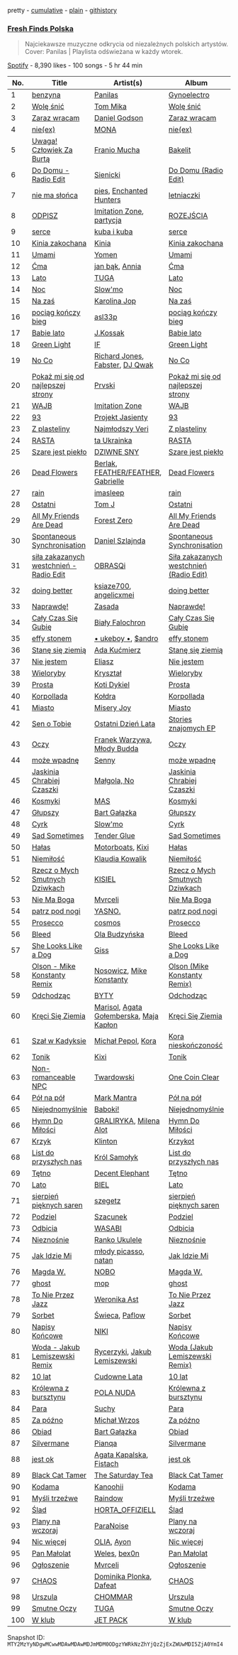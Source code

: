 pretty - [cumulative](/playlists/cumulative/37i9dQZF1DWTI0B69TStH2.md) - [plain](/playlists/plain/37i9dQZF1DWTI0B69TStH2) - [githistory](https://github.githistory.xyz/mackorone/spotify-playlist-archive/blob/main/playlists/plain/37i9dQZF1DWTI0B69TStH2)

### [Fresh Finds Polska](https://open.spotify.com/playlist/37i9dQZF1DWTI0B69TStH2)

> Najciekawsze muzyczne odkrycia od niezależnych polskich artystów\. Cover: Panilas \| Playlista odświeżana w każdy wtorek.

[Spotify](https://open.spotify.com/user/spotify) - 8,390 likes - 100 songs - 5 hr 44 min

| No. | Title | Artist(s) | Album | Length |
|---|---|---|---|---|
| 1 | [benzyna](https://open.spotify.com/track/3TERUTJnlQJJEYoqQivJm2) | [Panilas](https://open.spotify.com/artist/50v7wSqTiWk0lHxax89jRa) | [Gynoelectro](https://open.spotify.com/album/1MM1jsPodUrv7ugrkz96M3) | 3:13 |
| 2 | [Wolę śnić](https://open.spotify.com/track/7IV0yjWuTiIPR6rFHXiah4) | [Tom Mika](https://open.spotify.com/artist/2z9DcC1YexqmcpRvsZ7Xm1) | [Wolę śnić](https://open.spotify.com/album/57gRn1SpC4oXg1W1L7k1hi) | 2:59 |
| 3 | [Zaraz wracam](https://open.spotify.com/track/7iFgcNjIdDlrDkBpI6eAsc) | [Daniel Godson](https://open.spotify.com/artist/7ruGjTmqO10lSqHWRIchnU) | [Zaraz wracam](https://open.spotify.com/album/0TGLNUKQ7RPYxeWhkMqsaX) | 3:10 |
| 4 | [nie\(ex\)](https://open.spotify.com/track/3qTetIugxdg5GEDYmhCYlG) | [MONA](https://open.spotify.com/artist/1cQLxJtyXEglCOvGLkWPIP) | [nie\(ex\)](https://open.spotify.com/album/2U6DBBMhQf3g78P2BKbEbV) | 2:49 |
| 5 | [Uwaga! Człowiek Za Burtą](https://open.spotify.com/track/1OETExClZiAIcCQ9Drwwjm) | [Franio Mucha](https://open.spotify.com/artist/2l1ha2vETw02TOEdpepvEx) | [Bakelit](https://open.spotify.com/album/3HhUV1KRaftvkVWkZoaK9n) | 3:52 |
| 6 | [Do Domu \- Radio Edit](https://open.spotify.com/track/0hRhQh8oki8gpUpltBWdKH) | [Sienicki](https://open.spotify.com/artist/4hNG1eT5wRkdJxKfPSQZGr) | [Do Domu \(Radio Edit\)](https://open.spotify.com/album/5CXNIn7v0w5cfxkQRQ2VFH) | 2:55 |
| 7 | [nie ma słońca](https://open.spotify.com/track/4J9Xw2NkfkhSc1RSoFHusE) | [pies](https://open.spotify.com/artist/72dn7ikoG0PxIfbCeFyf7S), [Enchanted Hunters](https://open.spotify.com/artist/5F9SzcXaciFlG8F51W8XtH) | [letniaczki](https://open.spotify.com/album/68RGywfbeBn1cQ5PXAgqQV) | 3:55 |
| 8 | [ODPISZ](https://open.spotify.com/track/3RZP8GZva7sDN3QzUf1iZW) | [Imitation Zone](https://open.spotify.com/artist/4nbmVqLTMQ5urUAbCwY7zT), [partycja](https://open.spotify.com/artist/20xPpz8a1y2wfq8UjKYatx) | [ROZEJŚCIA](https://open.spotify.com/album/1htnyKNm5ZoKctTIcenGtl) | 4:25 |
| 9 | [serce](https://open.spotify.com/track/2s4ZKfEELkFj5y2CPuI5oE) | [kuba i kuba](https://open.spotify.com/artist/43i9C47bAIVm8jKgEKYPfh) | [serce](https://open.spotify.com/album/77Vsyu2mkgsgAnuseZB6WE) | 2:49 |
| 10 | [Kinia zakochana](https://open.spotify.com/track/2UHv6b2jqHJjQPE4EDxQ0L) | [Kinia](https://open.spotify.com/artist/34v22ucmRQVAp1mciSsATM) | [Kinia zakochana](https://open.spotify.com/album/1lX0wjcvDSvWMF2IMUGxtF) | 2:12 |
| 11 | [Umami](https://open.spotify.com/track/5BtLGqJnqcsbBFG0BsiVst) | [Yomen](https://open.spotify.com/artist/7M0NfuLlJdlP2mzUlUHkbk) | [Umami](https://open.spotify.com/album/33OFBjGAOZAsxgab5HwYwY) | 1:36 |
| 12 | [Ćma](https://open.spotify.com/track/1iiiTO9auMRgMx09UI5ema) | [jan bąk](https://open.spotify.com/artist/57T9SrFGfjHo6NY7ISoBIr), [Annia](https://open.spotify.com/artist/2n5pRCvF7EdJuPDgeXjvPv) | [Ćma](https://open.spotify.com/album/056fF0LJ14yc6EXJgDOrHE) | 3:30 |
| 13 | [Lato](https://open.spotify.com/track/4TdxVB9WpOUjmHzaGpurXI) | [TUGA](https://open.spotify.com/artist/2Ru81cKWOnjwUiaQWpJJYZ) | [Lato](https://open.spotify.com/album/2vKxd3H1oWUx61TdnCzOIl) | 4:40 |
| 14 | [Noc](https://open.spotify.com/track/3JN0SqdCTaBwNKGrPWQhf3) | [Slow'mo](https://open.spotify.com/artist/2kgq2Lb5ph4c2yBkeOM1Dq) | [Noc](https://open.spotify.com/album/67nqtGPNCVYsA4ufZVPFkw) | 3:34 |
| 15 | [Na zaś](https://open.spotify.com/track/3o6C6MV5A7kYVFUbeF5bLJ) | [Karolina Jop](https://open.spotify.com/artist/1Ads7nABYtpDeJgQ4x7fPN) | [Na zaś](https://open.spotify.com/album/7wZSOfkKpCdxbOL3SOVVLD) | 2:51 |
| 16 | [pociąg kończy bieg](https://open.spotify.com/track/2xXkDk4oEi5lMi9G38Fbq2) | [asl33p](https://open.spotify.com/artist/6lAdHrwad3QyDb70RvvM1g) | [pociąg kończy bieg](https://open.spotify.com/album/6pZJtnwluiGQQyguWe8jRi) | 3:05 |
| 17 | [Babie lato](https://open.spotify.com/track/2foEI2dGm1prour4O7YxL3) | [J.Kossak](https://open.spotify.com/artist/0St7FFRawlk3SB59vqMC8e) | [Babie lato](https://open.spotify.com/album/78thnyMIl1QCzLdgvYhsdI) | 2:14 |
| 18 | [Green Light](https://open.spotify.com/track/27HR1cCCuaVYvANHLmjXGC) | [IF](https://open.spotify.com/artist/3LSDN1RCw2N8H3qCOMQbiE) | [Green Light](https://open.spotify.com/album/2T1ezpDp2EMUNYXOII6nVr) | 3:06 |
| 19 | [No Co](https://open.spotify.com/track/1NYPNpzKMfPDHHkuYeoQJQ) | [Richard Jones](https://open.spotify.com/artist/29fwxL9a6k6EuM3p7ZXcRV), [Fabster](https://open.spotify.com/artist/3V77m1mh2NjhRRu2FIOKQl), [DJ Qwak](https://open.spotify.com/artist/0DfkATVmfICwodrGsln3PK) | [No Co](https://open.spotify.com/album/0DokjLBpdHf4jJTFm1vI2a) | 2:44 |
| 20 | [Pokaż mi się od najlepszej strony](https://open.spotify.com/track/6MyzQOjXoXudKKfsfTzQu6) | [Prvski](https://open.spotify.com/artist/1EhN1d7DpjN7N6T1HmiUKd) | [Pokaż mi się od najlepszej strony](https://open.spotify.com/album/3ufYdBQymGDZxV10tGaa1C) | 3:10 |
| 21 | [WAJB](https://open.spotify.com/track/7iFMpzYZh4cQeZvqIk9zMX) | [Imitation Zone](https://open.spotify.com/artist/4nbmVqLTMQ5urUAbCwY7zT) | [WAJB](https://open.spotify.com/album/3iVqFy4aOSLbQx4BwmJ8Rx) | 2:37 |
| 22 | [93](https://open.spotify.com/track/67VF2XbwzDS9LDm66osALg) | [Projekt Jasienty](https://open.spotify.com/artist/41WgeS81ysSmLImQorKB7v) | [93](https://open.spotify.com/album/6RuWmj5vUCeiANUjhhUaHM) | 3:22 |
| 23 | [Z plasteliny](https://open.spotify.com/track/6ai8YY3eFigL7RUVJSMFX1) | [Najmłodszy Veri](https://open.spotify.com/artist/0Ounmvm7mC2ASgr6zjUkGx) | [Z plasteliny](https://open.spotify.com/album/4F2nNUYGCBzc4souyn2LHH) | 3:20 |
| 24 | [RASTA](https://open.spotify.com/track/0eIGpaZ6HcS9k2Nt9nMnJJ) | [ta Ukrainka](https://open.spotify.com/artist/5kH7ZateqBrrUv6u6snhnp) | [RASTA](https://open.spotify.com/album/4DlPSU1YXt8zKWMgTaWoos) | 3:11 |
| 25 | [Szare jest piekło](https://open.spotify.com/track/7oh1ex4xVCiSMsQy8C8qOC) | [DZIWNE SNY](https://open.spotify.com/artist/2hVplwnGStsNWof6RKmQwo) | [Szare jest piekło](https://open.spotify.com/album/1z5NqETwCoMRUJgnuDzGfR) | 2:19 |
| 26 | [Dead Flowers](https://open.spotify.com/track/7zMFsDvep8XQt03S7clXIo) | [Berlak](https://open.spotify.com/artist/71CgK5P7Nz3twFuimjwhTk), [FEATHER/FEATHER](https://open.spotify.com/artist/5lrt6Sd8EJvBwA62pHNWgl), [Gabrielle](https://open.spotify.com/artist/7rftfGIYEeZ79sLb58ZBDi) | [Dead Flowers](https://open.spotify.com/album/3v1qrzIJGrwr6rHX9SZa9U) | 2:56 |
| 27 | [rain](https://open.spotify.com/track/0cphyNq3Ovt6C0dwoUUkfx) | [imasleep](https://open.spotify.com/artist/1hAUIs8Rpq6kpNHqlwJW4i) | [rain](https://open.spotify.com/album/3sUmkCjqTFPRCmifdPL1BR) | 3:21 |
| 28 | [Ostatni](https://open.spotify.com/track/5MfKdAp2qgj5V0s3d2CU3o) | [Tom J](https://open.spotify.com/artist/2SwxncdemyOIlE8Kgsx1uy) | [Ostatni](https://open.spotify.com/album/6ydIGfJ5itARvo6pdBQFRW) | 3:49 |
| 29 | [All My Friends Are Dead](https://open.spotify.com/track/5Zz0aH9SFyTDY4yluK4w8T) | [Forest Zero](https://open.spotify.com/artist/1egzRXSfRprXPZI72vbTWo) | [All My Friends Are Dead](https://open.spotify.com/album/6SC8QKRgS6UAL6DR40XAR5) | 5:00 |
| 30 | [Spontaneous Synchronisation](https://open.spotify.com/track/3tzSnzEx7oB5ZL1LYgL3yW) | [Daniel Szlajnda](https://open.spotify.com/artist/5orDYF1IPu43Iu4Il6LvzZ) | [Spontaneous Synchronisation](https://open.spotify.com/album/7xfegf1r4M8UqkebX2JU2i) | 6:45 |
| 31 | [siła zakazanych westchnień \- Radio Edit](https://open.spotify.com/track/3rIxy7yAfaByll8QTnlEwy) | [OBRASQi](https://open.spotify.com/artist/7l3ni5iI7KKfx5MbAhZacH) | [Siła zakazanych westchnień \(Radio Edit\)](https://open.spotify.com/album/4MHN6r4JlBadYHSqcAFjof) | 3:03 |
| 32 | [doing better](https://open.spotify.com/track/7MfkNcRFjdrjn5sfCkalWE) | [ksiaze700](https://open.spotify.com/artist/2h3G0Qhu1g1XiG10wOOFQu), [angelicxmei](https://open.spotify.com/artist/25lA56RftdPBfoioFvkjgw) | [doing better](https://open.spotify.com/album/4X2Y1ex7GFLuBXHtQJtQ8D) | 2:24 |
| 33 | [Naprawdę!](https://open.spotify.com/track/7Cz69pbtVYdXhudjwHqCwz) | [Zasada](https://open.spotify.com/artist/5v4IEP20OSjSp3gmocTY5f) | [Naprawdę!](https://open.spotify.com/album/7kqhDaxEAQ7SnYfqn4rc0v) | 3:14 |
| 34 | [Cały Czas Się Gubię](https://open.spotify.com/track/7eTAeGKq7VHjp0CtQ1Xicq) | [Biały Falochron](https://open.spotify.com/artist/7cBzCHNcMBGPXSkdhZZTul) | [Cały Czas Się Gubię](https://open.spotify.com/album/1WMnjE6lSHMGOqzodp5vMk) | 3:08 |
| 35 | [effy stonem](https://open.spotify.com/track/4OioEvnb6VlRBhIiPNyVce) | [• ukeboy •](https://open.spotify.com/artist/7wlmeZF1s7TOkDZVsLUYdR), [$andro](https://open.spotify.com/artist/3qgIvOMz1aQ5LoWDTKxfbA) | [effy stonem](https://open.spotify.com/album/51GgXD7mEVGOVCWHHjTZqt) | 3:12 |
| 36 | [Stanę się ziemią](https://open.spotify.com/track/3sy0x83BsqqHFTe8yiAXAQ) | [Ada Kućmierz](https://open.spotify.com/artist/27fVMQ4NZu3bk2ViW6F7F8) | [Stanę się ziemią](https://open.spotify.com/album/0D7vW4YBVAPZoDKMwA30xI) | 4:05 |
| 37 | [Nie jestem](https://open.spotify.com/track/2cleJWNZlM4gxqO63Lcom9) | [Eliasz](https://open.spotify.com/artist/0bNmFy67aoMIMMcMMCJNo8) | [Nie jestem](https://open.spotify.com/album/7bmC5wEetI0hzF83hM25uf) | 3:10 |
| 38 | [Wieloryby](https://open.spotify.com/track/4t1j99DbWA6OkIPHUsuZgM) | [Kryształ](https://open.spotify.com/artist/3tOIHY79OSE2ZdWJ1a74Zc) | [Wieloryby](https://open.spotify.com/album/7e5wNxmGGBen17j5qISn0H) | 4:33 |
| 39 | [Prosta](https://open.spotify.com/track/0QZzyJbo7OQ95rwZAirq5f) | [Koti Dykiel](https://open.spotify.com/artist/0dhm96sjUMs0DnXxSLBvnn) | [Prosta](https://open.spotify.com/album/3HxiF3NvfNmldlvGICedtB) | 3:05 |
| 40 | [Korpollada](https://open.spotify.com/track/4YhsSItKFXUl97Ud8yi3pl) | [Kołdra](https://open.spotify.com/artist/0rteyLFur4ET99AS5cXmph) | [Korpollada](https://open.spotify.com/album/2yxVurUqfRMY3vmJGkTTU9) | 4:35 |
| 41 | [Miasto](https://open.spotify.com/track/7oKhkr0x2jkJIcCMbUlX4V) | [Misery Joy](https://open.spotify.com/artist/72fB4ZARnT6TxSh07y34Bo) | [Miasto](https://open.spotify.com/album/7MEIWkY5iIRCVZLY2Cy1kN) | 3:03 |
| 42 | [Sen o Tobie](https://open.spotify.com/track/5hezotw85lI5uc9zXdJpou) | [Ostatni Dzień Lata](https://open.spotify.com/artist/031rW8B8jh30aKYuYkwNVD) | [Stories znajomych EP](https://open.spotify.com/album/63gxB4AXkeLu50rHFU27ja) | 3:39 |
| 43 | [Oczy](https://open.spotify.com/track/1ZDZetN6mx5HjpiP7duCM9) | [Franek Warzywa](https://open.spotify.com/artist/4gh7DVwvptUXnKdHUpTsZ9), [Młody Budda](https://open.spotify.com/artist/1ceZGV3Fa3QfceeyiSQA4c) | [Oczy](https://open.spotify.com/album/3IImNNMJnQitfCqXhy0H3p) | 3:34 |
| 44 | [może wpadnę](https://open.spotify.com/track/6GJAbf9Mtx3eewqOA3jhgk) | [Senny](https://open.spotify.com/artist/1G9URp0t7Z45RhHHUdRo5P) | [może wpadnę](https://open.spotify.com/album/5XdyaQQQzKPdugOLoVzvq5) | 3:32 |
| 45 | [Jaskinia Chrabiej Czaszki](https://open.spotify.com/track/68bFLrKvTyFjrDIBqy1IID) | [Małgola, No](https://open.spotify.com/artist/0uzUmwzNGtiw8vzlUpWuRD) | [Jaskinia Chrabiej Czaszki](https://open.spotify.com/album/4oW213FU1FYrIj7c5cjYMJ) | 3:58 |
| 46 | [Kosmyki](https://open.spotify.com/track/3oFw7bjO6HxjVjnYZQIkVi) | [MAS](https://open.spotify.com/artist/7nMyiwlK2JwXR9FXBrOiuH) | [Kosmyki](https://open.spotify.com/album/2VCRTKaajsrRGjB5ErSEqb) | 3:48 |
| 47 | [Głupszy](https://open.spotify.com/track/2aQwhqCpwa5yWYaQZ3bsR0) | [Bart Gałązka](https://open.spotify.com/artist/1Uem85RHws6LkjjfsX285A) | [Głupszy](https://open.spotify.com/album/77XfFno4nueCRkMWUyrzPJ) | 3:02 |
| 48 | [Cyrk](https://open.spotify.com/track/6ocPj1uALUdyQ1fAHKz7pS) | [Slow'mo](https://open.spotify.com/artist/2kgq2Lb5ph4c2yBkeOM1Dq) | [Cyrk](https://open.spotify.com/album/6bOZ6ruaLepg0mpYtPa975) | 3:18 |
| 49 | [Sad Sometimes](https://open.spotify.com/track/7BCjLHsyoNPX2ncFg5y5cY) | [Tender Glue](https://open.spotify.com/artist/5zQ65OpnrKT6Ufbk7ACirt) | [Sad Sometimes](https://open.spotify.com/album/5z8pF9Osn0uJjhUETcMJ58) | 3:30 |
| 50 | [Hałas](https://open.spotify.com/track/5yovwdNsXgHZzXoAWRpxAc) | [Motorboats](https://open.spotify.com/artist/2z22TuCBjDnymI8mAv30W4), [Kixi](https://open.spotify.com/artist/6mAicfExIN7O30EmhYnA1V) | [Hałas](https://open.spotify.com/album/4pNHJvLskzdC02V4IfkJJy) | 2:50 |
| 51 | [Niemiłość](https://open.spotify.com/track/1qjisCpbdlu8HPH6XBW4Uw) | [Klaudia Kowalik](https://open.spotify.com/artist/48xj6VTZJbWGgs2Pt1Slkj) | [Niemiłość](https://open.spotify.com/album/70m7YHTyLQVg2m9Mqky9Q5) | 3:31 |
| 52 | [Rzecz o Mych Smutnych Dziwkach](https://open.spotify.com/track/2mBq8Gw9UJLC4fi2i734W2) | [KISIEL](https://open.spotify.com/artist/3hT37N8oE0wczomoUrNqAT) | [Rzecz o Mych Smutnych Dziwkach](https://open.spotify.com/album/0Ee3SqVIB5LZF3U1cT6yPP) | 2:57 |
| 53 | [Nie Ma Boga](https://open.spotify.com/track/06wJ7MZcmkSff37smGmkNc) | [Mvrceli](https://open.spotify.com/artist/5dxrDTaydQ27UNlX3ArWwV) | [Nie Ma Boga](https://open.spotify.com/album/23UXKBNyb112BRtBp9RPle) | 2:10 |
| 54 | [patrz pod nogi](https://open.spotify.com/track/5jn46we4JKO1hAZMS2DP4U) | [YASNO.](https://open.spotify.com/artist/5JeULU8rnukUiPQFAA8Q24) | [patrz pod nogi](https://open.spotify.com/album/6ePK5rc2ZeLTjA1VwCo84z) | 3:44 |
| 55 | [Prosecco](https://open.spotify.com/track/2JHBjVguVewa6xxa6A3KZc) | [cosmos](https://open.spotify.com/artist/7q349p87C2eR92EJcRX3P1) | [Prosecco](https://open.spotify.com/album/6dWErCwEcD3HbNU3LULQnP) | 3:06 |
| 56 | [Bleed](https://open.spotify.com/track/2NhVOin45Q19CubbG9yTiE) | [Ola Budzyńska](https://open.spotify.com/artist/1Qc8DxCV91HhFNnoQbS5m6) | [Bleed](https://open.spotify.com/album/0LktOZuZPshvBN4t3VsJ5J) | 3:33 |
| 57 | [She Looks Like a Dog](https://open.spotify.com/track/5zsPHcCiseRIgqg74nTnw3) | [Giss](https://open.spotify.com/artist/52ioMEJSwM5Aix7sljlTes) | [She Looks Like a Dog](https://open.spotify.com/album/0E0mO29A1O2SIwL27EJTtd) | 2:45 |
| 58 | [Olson \- Mike Konstanty Remix](https://open.spotify.com/track/3U5e8w7Y3xF4QALY5X8aI1) | [Nosowicz](https://open.spotify.com/artist/4du9LXKfmbSQlpRoXBXLWZ), [Mike Konstanty](https://open.spotify.com/artist/2e8RBsQwm7aDg9RENzm5tT) | [Olson \(Mike Konstanty Remix\)](https://open.spotify.com/album/2jVzfkXyUyQKG0JptYhWzE) | 7:29 |
| 59 | [Odchodząc](https://open.spotify.com/track/0EamsXxHWx73UgB7rsRkB5) | [BYTY](https://open.spotify.com/artist/7cIp5M3BpiNcMOQ9OiqNwf) | [Odchodząc](https://open.spotify.com/album/09tK0YDYlpLkCY486uNPbs) | 3:05 |
| 60 | [Kręci Się Ziemia](https://open.spotify.com/track/2lGphEfQ1hmzxPXqv2rBoP) | [Marisol](https://open.spotify.com/artist/5oBe3ZLAxyhcl6w05EnZfF), [Agata Gołemberska](https://open.spotify.com/artist/0THfPyD0S6A8fSNqg8ccwk), [Maja Kapłon](https://open.spotify.com/artist/2ioK3dP2Be01yiKYJHHBcd) | [Kręci Się Ziemia](https://open.spotify.com/album/0rUQYRTZrryAewsLBG2rvn) | 2:57 |
| 61 | [Szał w Kadyksie](https://open.spotify.com/track/6D7j84TXtHZ32yDxdkXl9F) | [Michał Pepol](https://open.spotify.com/artist/0gaIWmDwfXqZ3uMj72ccZ0), [Kora](https://open.spotify.com/artist/0U0gFFWxrl8aNyCJaLaglC) | [Kora nieskończoność](https://open.spotify.com/album/7oPYyP01veXWHTGbO6mb2w) | 7:18 |
| 62 | [Tonik](https://open.spotify.com/track/0wr20RKdd0fbmQR0dJwYfp) | [Kixi](https://open.spotify.com/artist/6mAicfExIN7O30EmhYnA1V) | [Tonik](https://open.spotify.com/album/1LbuPm7Jxk2peZl7EzWU2z) | 2:52 |
| 63 | [Non\-romanceable NPC](https://open.spotify.com/track/6nm2w0i8kEL2LTA350AukR) | [Twardowski](https://open.spotify.com/artist/6Fq0uZ2q54Xfu0I7E2jSZh) | [One Coin Clear](https://open.spotify.com/album/2Ytvt8jGRgPbivHZdXAkD4) | 1:56 |
| 64 | [Pół na pół](https://open.spotify.com/track/5pRhvHu0UYOWlGfH19ykBL) | [Mark Mantra](https://open.spotify.com/artist/7rwnGooywpcHn7OH0CvCGa) | [Pół na pół](https://open.spotify.com/album/3ULBgMCQUkU4NbIkFfCmUH) | 3:08 |
| 65 | [Niejednomyślnie](https://open.spotify.com/track/12STIUPLL9ZGEgdnQifTOF) | [Baboki!](https://open.spotify.com/artist/6Q1Aw8DGwI0LnAOgS44Szp) | [Niejednomyślnie](https://open.spotify.com/album/2YJmBrzDH5Jz9m08WxDxg5) | 3:45 |
| 66 | [Hymn Do Miłości](https://open.spotify.com/track/5njXm1sDqykD0rXYThei4t) | [GRALIRYKA](https://open.spotify.com/artist/2n4AGfHkzwXOLZhY5rxXLd), [Milena Alot](https://open.spotify.com/artist/32BCNofJ3hwr9PGkycC8VK) | [Hymn Do Miłości](https://open.spotify.com/album/5V7ULwj3RA9kX8ZQEZ7S9H) | 3:22 |
| 67 | [Krzyk](https://open.spotify.com/track/3Du0ark7CUH8Jw8L2ykqDR) | [Klinton](https://open.spotify.com/artist/5UYY23PwhJJnQOu5UhZOEB) | [Krzykot](https://open.spotify.com/album/472bfmqcJz93NtmL5bEMXT) | 4:26 |
| 68 | [List do przyszłych nas](https://open.spotify.com/track/5xxZGTHuEpSev37cXbx5EP) | [Król Samołyk](https://open.spotify.com/artist/1tsJdpCkze1p8IfnweNHjA) | [List do przyszłych nas](https://open.spotify.com/album/18PlMkjFoQnBJR1Dc4imKH) | 3:27 |
| 69 | [Tętno](https://open.spotify.com/track/34iPGEjvcmmYbYnmmoB4MV) | [Decent Elephant](https://open.spotify.com/artist/42pE4wsWlji6ljEsOXjsBb) | [Tętno](https://open.spotify.com/album/4dJefaScsnGVSfMbvIgqBY) | 3:45 |
| 70 | [Lato](https://open.spotify.com/track/1hDolnaQOiFSTFHRbhT2p8) | [BIEL](https://open.spotify.com/artist/5lZeCbZyaGgTJ6GnEaE4h8) | [Lato](https://open.spotify.com/album/4Aal0CvunHt9qxBtieiNhQ) | 3:23 |
| 71 | [sierpień pięknych saren](https://open.spotify.com/track/0oCxNKv8kgZacwylkYjOcL) | [szegetz](https://open.spotify.com/artist/0dbXJoU3RJReZNSjMUxdf1) | [sierpień pięknych saren](https://open.spotify.com/album/3B8FeEJE06qzqN0lw7ul2w) | 4:22 |
| 72 | [Podziel](https://open.spotify.com/track/366dt7IaWIW0ugHvd4Bfth) | [Szacunek](https://open.spotify.com/artist/6KSMnUe8MKBprSNHSA3dx6) | [Podziel](https://open.spotify.com/album/6DGLYObBNWBG0aouX0Oalo) | 5:48 |
| 73 | [Odbicia](https://open.spotify.com/track/7ayxyf6JluhbF0lWENwGQI) | [WASABI](https://open.spotify.com/artist/1QxIlFrNIgR1H1p2d3ML6t) | [Odbicia](https://open.spotify.com/album/6KT2HEHjGUpgtirzSbrQde) | 2:57 |
| 74 | [Nieznośnie](https://open.spotify.com/track/5mlg5zbeQnt00Ud7pkUqF0) | [Ranko Ukulele](https://open.spotify.com/artist/0tfJBHQtndZAeilrnJfJSC) | [Nieznośnie](https://open.spotify.com/album/3Pq3oQgoi2ucV2gG5YyJEG) | 2:57 |
| 75 | [Jak Idzie Mi](https://open.spotify.com/track/3eKezB9LQu1HKrqMspe7cx) | [młody picasso](https://open.spotify.com/artist/3aI7VycXTTiDsEvge2aHnu), [natan](https://open.spotify.com/artist/30GHHvNrPb2HB7IeBq5gOB) | [Jak Idzie Mi](https://open.spotify.com/album/6XeJLyeE29DqmPfUhKIZn2) | 2:44 |
| 76 | [Magda W.](https://open.spotify.com/track/3HFuWjALGXtoDT1bN27HIT) | [NOBO](https://open.spotify.com/artist/6wSHpGqWHcdUsGztGMy6iE) | [Magda W.](https://open.spotify.com/album/3E47CjDDSJLay8MCA7Sui9) | 3:30 |
| 77 | [ghost](https://open.spotify.com/track/5T5E38yG8ZnNI6wdHGrh1g) | [mop](https://open.spotify.com/artist/6mHsoKwXCaQ3TCWBBPu9Dy) | [ghost](https://open.spotify.com/album/1zmEvGZT1RC6DDX7BwGF1k) | 2:03 |
| 78 | [To Nie Przez Jazz](https://open.spotify.com/track/6GHheXdiOE7CJRPDbWjiYd) | [Weronika Ast](https://open.spotify.com/artist/6mglcwUn9giyGuGqJd5f2e) | [To Nie Przez Jazz](https://open.spotify.com/album/6uc0sg8jNeCrZwulxnJf8m) | 3:36 |
| 79 | [Sorbet](https://open.spotify.com/track/1RXDxOYUIGsRfi5H844VsR) | [Świeca](https://open.spotify.com/artist/27eMZsMPZrS8smLTuXo1Mh), [Paflow](https://open.spotify.com/artist/1HlV6TC2EQFRLGmJRPOS2S) | [Sorbet](https://open.spotify.com/album/2Na1JKKRzXGcYfL2z5YYxf) | 3:16 |
| 80 | [Napisy Końcowe](https://open.spotify.com/track/2kmZ73lSzvXwH3gXaKGQ7k) | [NIKI](https://open.spotify.com/artist/0EbXnNYpjhTmDdvlgAa175) | [Napisy Końcowe](https://open.spotify.com/album/4gRKCn60N3UH2TuSJfpGLU) | 3:25 |
| 81 | [Woda \- Jakub Lemiszewski Remix](https://open.spotify.com/track/7emoMn9zHgpvOcA6BSyE7I) | [Rycerzyki](https://open.spotify.com/artist/1NOWd1WFWWebqpgaZefE6F), [Jakub Lemiszewski](https://open.spotify.com/artist/0TVShOv7hJ3FQlSGXGdRA9) | [Woda \(Jakub Lemiszewski Remix\)](https://open.spotify.com/album/3ZIjGhKMgUGWBpSiwmit4l) | 4:26 |
| 82 | [10 lat](https://open.spotify.com/track/6JVyEerxI7ossjhRFl5ek7) | [Cudowne Lata](https://open.spotify.com/artist/0e3JhHef9mrLSetLvdbJxf) | [10 lat](https://open.spotify.com/album/68e0w4nbuuaAEJl3RFjtPr) | 4:31 |
| 83 | [Królewna z bursztynu](https://open.spotify.com/track/3sK1atf3uDtZCwauwkeRBN) | [POLA NUDA](https://open.spotify.com/artist/5nTUVpjyqWupaDX9vZj1QD) | [Królewna z bursztynu](https://open.spotify.com/album/59LXMnO3jkVjXxav5NATx0) | 3:29 |
| 84 | [Para](https://open.spotify.com/track/7qs6YWuuNTzPSuj8fsmQZK) | [Suchy](https://open.spotify.com/artist/1BFm72C1PsXtWARs0pvypZ) | [Para](https://open.spotify.com/album/34eemqjqRR3h0c4NAeolXb) | 4:15 |
| 85 | [Za późno](https://open.spotify.com/track/6cYPueYkzpPJhSAXDbaKHh) | [Michał Wrzos](https://open.spotify.com/artist/4mxTm66QsRgChITSPcGvkI) | [Za późno](https://open.spotify.com/album/60m0Zqya6QwkfyMbpI5Hpm) | 3:09 |
| 86 | [Obiad](https://open.spotify.com/track/2eeRtTPHwdl4gEt4moH0Hn) | [Bart Gałązka](https://open.spotify.com/artist/1Uem85RHws6LkjjfsX285A) | [Obiad](https://open.spotify.com/album/6mWeo3ZjDUrGBxxLdSeudm) | 3:12 |
| 87 | [Silvermane](https://open.spotify.com/track/27GiN6ex5dCjizecQaofL3) | [Pianqa](https://open.spotify.com/artist/4oYrYiRzjfgeEub8IoFF0b) | [Silvermane](https://open.spotify.com/album/5fVNvb4sOopeUbuE3FhmWo) | 3:45 |
| 88 | [jest ok](https://open.spotify.com/track/7Mz1BrKXfJkf7DmztN3GNO) | [Agata Kapalska](https://open.spotify.com/artist/2UlooEXcaN4rgvjdlEMoBp), [Fistach](https://open.spotify.com/artist/0OonhRnVFKTmgsBFS1O1Jj) | [jest ok](https://open.spotify.com/album/71v37gqGtp5a2Q1Flzw20V) | 3:27 |
| 89 | [Black Cat Tamer](https://open.spotify.com/track/4yKCySy4JjxfDQ4sRDt1P4) | [The Saturday Tea](https://open.spotify.com/artist/59mMQSfzbGi7TT2ocSrGRd) | [Black Cat Tamer](https://open.spotify.com/album/5uhUQAM8zF6CCmDiBpm2HB) | 2:27 |
| 90 | [Kodama](https://open.spotify.com/track/2aR0OXG2SZcHpqWrvlAZ7T) | [Kanoohii](https://open.spotify.com/artist/2Fzh07zdn2x3hjT0bz21lX) | [Kodama](https://open.spotify.com/album/0WqDsYgl31Z7IYfUg3qwU2) | 3:12 |
| 91 | [Myśli trzeźwe](https://open.spotify.com/track/0y4XAAuh2ou3aNH8ryGHNs) | [Raindow](https://open.spotify.com/artist/4ajombin2svShTCmEmbHfE) | [Myśli trzeźwe](https://open.spotify.com/album/1694MqV9kkHtPLvhKXC5XA) | 2:54 |
| 92 | [Ślad](https://open.spotify.com/track/4158ZNf4uaftZli53y2Cc2) | [HORTA\_OFFIZIELL](https://open.spotify.com/artist/1kXYLg9CwctAO6zi4Eiaam) | [Ślad](https://open.spotify.com/album/5FfezEWOnYThjo0obcxjX5) | 3:50 |
| 93 | [Plany na wczoraj](https://open.spotify.com/track/6Iomxhf9fnYatGpOFZxBdA) | [ParaNoise](https://open.spotify.com/artist/1aOX4QVbzzXaUSGXlUCjQ5) | [Plany na wczoraj](https://open.spotify.com/album/30GxWFM5LSKKh2uF3LBlzg) | 2:48 |
| 94 | [Nic więcej](https://open.spotify.com/track/1SVoCILeHsAOpYH8pT4WqH) | [OLIA](https://open.spotify.com/artist/5OLYNj9kSaWnuvsxn10nwJ), [Ayon](https://open.spotify.com/artist/2UM1BO6e16qBsZCkwwxr1l) | [Nic więcej](https://open.spotify.com/album/5DvmTBDT6rZEZOm6LMaQNT) | 3:22 |
| 95 | [Pan Małolat](https://open.spotify.com/track/1JZ9micfTJJufsdE5a1f0F) | [Weles](https://open.spotify.com/artist/4omop7B19PWRZbNO0uiE37), [bex0n](https://open.spotify.com/artist/00qpnhKpP8IAMuZ0Bk8V68) | [Pan Małolat](https://open.spotify.com/album/5lPocGFgrVdNRLk54uJbBG) | 3:32 |
| 96 | [Ogłoszenie](https://open.spotify.com/track/63kCFyudp4ChkeaRsbbmwb) | [Mvrceli](https://open.spotify.com/artist/5dxrDTaydQ27UNlX3ArWwV) | [Ogłoszenie](https://open.spotify.com/album/4UM4J7XX1sGRE5Av0OfOk5) | 2:49 |
| 97 | [CHAOS](https://open.spotify.com/track/0IU2d424H77c86vWrrwGBh) | [Dominika Plonka](https://open.spotify.com/artist/7CyMpvAC2CTnxaZVFh9aO8), [Dafeat](https://open.spotify.com/artist/2Ujn6zr81UqOdSN8tvOjLA) | [CHAOS](https://open.spotify.com/album/6CUExAdIUHeHPG59cqlwdT) | 1:54 |
| 98 | [Urszula](https://open.spotify.com/track/4kVMUElr60ElAg58iNabgx) | [CHOMMAR](https://open.spotify.com/artist/6jKdjAZlEWBNxWFwpRCs3M) | [Urszula](https://open.spotify.com/album/5xDrRkdyxIeMm2WXrKsKe7) | 3:46 |
| 99 | [Smutne Oczy](https://open.spotify.com/track/06PooqWutrW5DdET8UH18D) | [TUGA](https://open.spotify.com/artist/2Ru81cKWOnjwUiaQWpJJYZ) | [Smutne Oczy](https://open.spotify.com/album/6gv1efPgCVz2SwLqAuT2vM) | 3:56 |
| 100 | [W klub](https://open.spotify.com/track/4IePEd7kymVmuknPyIYo94) | [JET PACK](https://open.spotify.com/artist/0JDCaL8f3ou4j54pizsaVW) | [W klub](https://open.spotify.com/album/1fsoWndgmAMWfLSKm6NROb) | 3:09 |

Snapshot ID: `MTY2MzYyNDgwMCwwMDAwMDAwMDJmMDM0ODgzYWRkNzZhYjQzZjExZWUwMDI5ZjA0YmI4`
